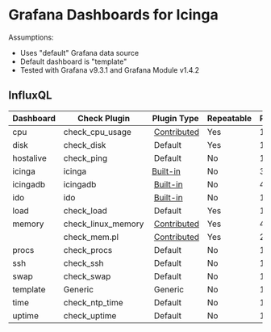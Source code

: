 # Grafana Dashboards for Icinga

Assumptions:
* Uses "default" Grafana data source
* Default dashboard is "template"
* Tested with Grafana v9.3.1 and Grafana Module v1.4.2

## InfluxQL

| Dashboard | Check Plugin       | Plugin Type                                                                                  | Repeatable | Panels |
| --------- | ------------------ | -------------------------------------------------------------------------------------------- | ---------- | ------ |
| cpu       | check_cpu_usage    | [Contributed](https://github.com/iamcheko/check_cpu_usage)                                   | Yes        | 1      |
| disk      | check_disk         | Default                                                                                      | Yes        | 1      |
| hostalive | check_ping         | Default                                                                                      | No         | 1      |
| icinga    | icinga             | [Built-in](https://icinga.com/docs/icinga-2/latest/doc/10-icinga-template-library/#icinga)   | No         | 3,4,9  |
| icingadb  | icingadb           | [Built-in](https://icinga.com/docs/icinga-2/latest/doc/10-icinga-template-library/#icingadb) | No         | 4      |
| ido       | ido                | [Built-in](https://icinga.com/docs/icinga-2/latest/doc/10-icinga-template-library/#ido)      | No         | 1,2    |
| load      | check_load         | Default                                                                                      | Yes        | 1      |
| memory    | check_linux_memory | [Contributed](https://github.com/hugme/Nag_checks)                                           | Yes        | 4,1    |
|           | check_mem.pl       | [Contributed](https://github.com/justintime/nagios-plugins)                                  | Yes        | 2,4    |
| procs     | check_procs        | Default                                                                                      | No         | 1      |
| ssh       | check_ssh          | Default                                                                                      | No         | 1      |
| swap      | check_swap         | Default                                                                                      | No         | 1      |
| template  | Generic            | Generic                                                                                      | No         | 1      |
| time      | check_ntp_time     | Default                                                                                      | No         | 1      |
| uptime    | check_uptime       | Default                                                                                      | No         | 1      |
